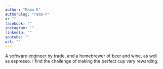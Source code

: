 ```yaml
---
author: "Rama R"
authorSlug: "rama-r"
x: ""
facebook: ""
instagram: ""
linkedin: ""
youtube: ""
url: ""
---
```


A software engineer by trade, and a homebrewer of beer and wine, as well as espresso. I find the challenge of making the perfect cup very rewarding.
